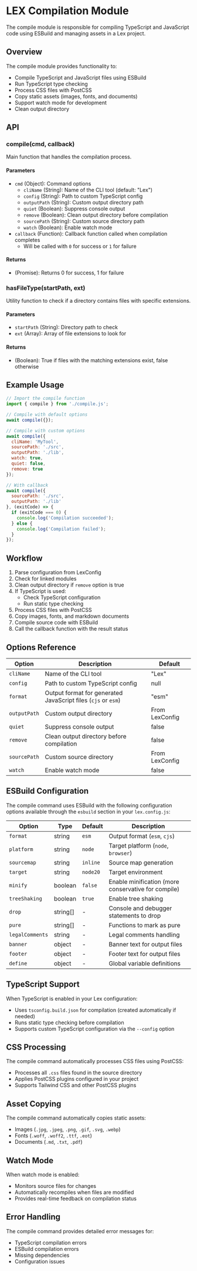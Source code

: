 # LEX Compilation Module

The compile module is responsible for compiling TypeScript and JavaScript code using ESBuild and managing assets in a Lex project.

## Overview

The compile module provides functionality to:

- Compile TypeScript and JavaScript files using ESBuild
- Run TypeScript type checking
- Process CSS files with PostCSS
- Copy static assets (images, fonts, and documents)
- Support watch mode for development
- Clean output directory

## API

### compile(cmd, callback)

Main function that handles the compilation process.

#### Parameters

- `cmd` (Object): Command options
  - `cliName` (String): Name of the CLI tool (default: "Lex")
  - `config` (String): Path to custom TypeScript config
  - `outputPath` (String): Custom output directory path
  - `quiet` (Boolean): Suppress console output
  - `remove` (Boolean): Clean output directory before compilation
  - `sourcePath` (String): Custom source directory path
  - `watch` (Boolean): Enable watch mode
- `callback` (Function): Callback function called when compilation completes
  - Will be called with `0` for success or `1` for failure

#### Returns

- (Promise<number>): Returns 0 for success, 1 for failure

### hasFileType(startPath, ext)

Utility function to check if a directory contains files with specific extensions.

#### Parameters

- `startPath` (String): Directory path to check
- `ext` (Array<String>): Array of file extensions to look for

#### Returns

- (Boolean): True if files with the matching extensions exist, false otherwise

## Example Usage

```javascript
// Import the compile function
import { compile } from './compile.js';

// Compile with default options
await compile({});

// Compile with custom options
await compile({
  cliName: 'MyTool',
  sourcePath: './src',
  outputPath: './lib',
  watch: true,
  quiet: false,
  remove: true
});

// With callback
await compile({
  sourcePath: './src',
  outputPath: './lib'
}, (exitCode) => {
  if (exitCode === 0) {
    console.log('Compilation succeeded');
  } else {
    console.log('Compilation failed');
  }
});
```

## Workflow

1. Parse configuration from LexConfig
2. Check for linked modules
3. Clean output directory if `remove` option is true
4. If TypeScript is used:
   - Check TypeScript configuration
   - Run static type checking
5. Process CSS files with PostCSS
6. Copy images, fonts, and markdown documents
7. Compile source code with ESBuild
8. Call the callback function with the result status

## Options Reference

| Option | Description | Default |
|--------|-------------|---------|
| `cliName` | Name of the CLI tool | "Lex" |
| `config` | Path to custom TypeScript config | null |
| `format` | Output format for generated JavaScript files (`cjs` or `esm`) | "esm" |
| `outputPath` | Custom output directory | From LexConfig |
| `quiet` | Suppress console output | false |
| `remove` | Clean output directory before compilation | false |
| `sourcePath` | Custom source directory | From LexConfig |
| `watch` | Enable watch mode | false |

## ESBuild Configuration

The compile command uses ESBuild with the following configuration options available through the `esbuild` section in your `lex.config.js`:

| Option | Type | Default | Description |
|--------|------|---------|-------------|
| `format` | string | `esm` | Output format (`esm`, `cjs`) |
| `platform` | string | `node` | Target platform (`node`, `browser`) |
| `sourcemap` | string | `inline` | Source map generation |
| `target` | string | `node20` | Target environment |
| `minify` | boolean | `false` | Enable minification (more conservative for compile) |
| `treeShaking` | boolean | `true` | Enable tree shaking |
| `drop` | string[] | - | Console and debugger statements to drop |
| `pure` | string[] | - | Functions to mark as pure |
| `legalComments` | string | - | Legal comments handling |
| `banner` | object | - | Banner text for output files |
| `footer` | object | - | Footer text for output files |
| `define` | object | - | Global variable definitions |

## TypeScript Support

When TypeScript is enabled in your Lex configuration:

- Uses `tsconfig.build.json` for compilation (created automatically if needed)
- Runs static type checking before compilation
- Supports custom TypeScript configuration via the `--config` option

## CSS Processing

The compile command automatically processes CSS files using PostCSS:

- Processes all `.css` files found in the source directory
- Applies PostCSS plugins configured in your project
- Supports Tailwind CSS and other PostCSS plugins

## Asset Copying

The compile command automatically copies static assets:

- Images (`.jpg`, `.jpeg`, `.png`, `.gif`, `.svg`, `.webp`)
- Fonts (`.woff`, `.woff2`, `.ttf`, `.eot`)
- Documents (`.md`, `.txt`, `.pdf`)

## Watch Mode

When watch mode is enabled:

- Monitors source files for changes
- Automatically recompiles when files are modified
- Provides real-time feedback on compilation status

## Error Handling

The compile command provides detailed error messages for:

- TypeScript compilation errors
- ESBuild compilation errors
- Missing dependencies
- Configuration issues
